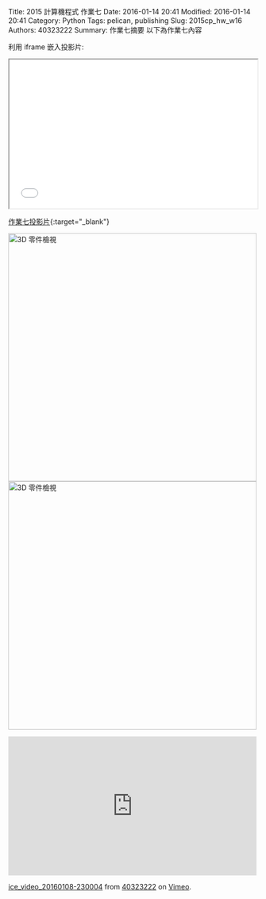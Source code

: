 Title: 2015 計算機程式 作業七
Date: 2016-01-14 20:41
Modified: 2016-01-14 20:41
Category: Python
Tags: pelican, publishing
Slug: 2015cp_hw_w16
Authors: 40323222
Summary: 作業七摘要
以下為作業七內容

利用 iframe 嵌入投影片:

<iframe src="simplest8.html" width="500" height="300"></iframe>

[作業七投影片](simplest8.html){:target="_blank"}


<img src="https://copy.com/2fMgp9ONi0rgMQ2S" width="500" alt="3D 零件檢視"></img>
<br>
<img src="https://copy.com/RsGZWbTsS9M3sPkj" width="500" alt="3D 零件檢視"></img>
<br>
<iframe src="https://player.vimeo.com/video/151147086" width="500" height="280" frameborder="0" webkitallowfullscreen mozallowfullscreen allowfullscreen></iframe> <p><a href="https://vimeo.com/151147086">ice_video_20160108-230004</a> from <a href="https://vimeo.com/user44993170">40323222</a> on <a href="https://vimeo.com">Vimeo</a>.</p>